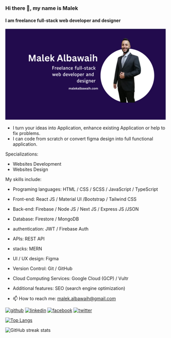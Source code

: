 ### Hi there 👋, my name is Malek
#### I am freelance full-stack web developer and  designer
![I am freelance full-stack web developer and  designer](https://raw.githubusercontent.com/malekalbawaih/MalekAlbawaih/main/Malek%20Albawaih%20Banner.png)

- I turn your ideas into Application, enhance existing Application or help to fix problems.
- I can code from scratch or convert figma design into full functional application.

Specializations:
- Websites Development
- Websites Design

My skills include:
- Programing languages: HTML / CSS / SCSS / JavaScript / TypeScript
- Front-end: React JS / Material UI /Bootstrap / Tailwind CSS
- Back-end: Firebase / Node JS / Next JS / Express JS /JSON
- Database: Firestore / MongoDB
- authentication: JWT / Firebase Auth
- APIs: REST API
- stacks: MERN
- UI / UX design: Figma
- Version Control: Git / GitHub
- Cloud Computing Services: Google Cloud (GCP) / Vultr
- Additional features: SEO (search engine optimization)

- 📫 How to reach me: malek.albawaih@gmail.com


[<img src='https://cdn.jsdelivr.net/npm/simple-icons@3.0.1/icons/github.svg' alt='github' height='40'>](https://github.com/malekalbawaih)  [<img src='https://cdn.jsdelivr.net/npm/simple-icons@3.0.1/icons/linkedin.svg' alt='linkedin' height='40'>](https://www.linkedin.com/in/malekalbawaih/)  [<img src='https://cdn.jsdelivr.net/npm/simple-icons@3.0.1/icons/facebook.svg' alt='facebook' height='40'>](https://www.facebook.com/malekalbawaih)  [<img src='https://cdn.jsdelivr.net/npm/simple-icons@3.0.1/icons/twitter.svg' alt='twitter' height='40'>](https://twitter.com/malekalbawaih)  

[![Top Langs](https://github-readme-stats.vercel.app/api/top-langs/?username=malekalbawaih)](https://github.com/anuraghazra/github-readme-stats)

![GitHub streak stats](https://streak-stats.demolab.com/?user=malekalbawaih)  
